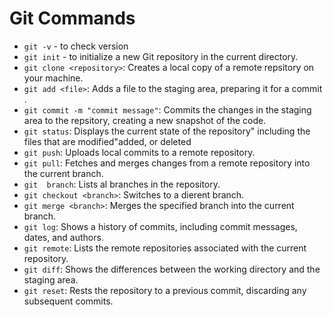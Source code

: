 # Git Commands

- `git -v` - to check version
- `git init` - to initialize a new Git repository in the current directory.
- `git clone <repository>`: Creates a local copy of a remote repsitory on your machine.
- `git add <file>`: Adds a file to the staging area, preparing it for a commit .
- `git commit -m "commit message"`: Commits the changes in the staging area to the repsitory, creating a new snapshot of the code.
- `git status`: Displays the current state of the repository" including the files that are modified"added, or deleted
- `git push`: Uploads local commits to a remote repository.
- `git pull`: Fetches and merges changes from a remote repository into the current branch.
- `git  branch`: Lists al branches in the repository.
- `git checkout <branch>`: Switches to a dierent branch.
- `git merge <branch>`: Merges the specified branch into the current branch.
- `git log`: Shows a history of commits, including commit messages, dates, and authors.
- `git remote`: Lists the remote repositories associated with the current repository.
- `git diff`: Shows the differences between the working directory and the staging area.
- `git reset`: Rests the repository to a previous commit, discarding any subsequent commits.